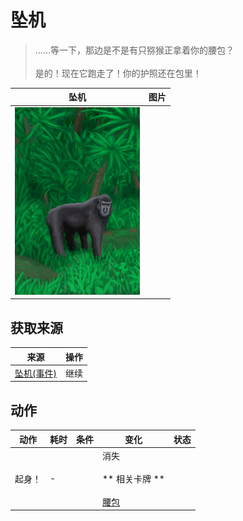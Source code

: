 # 坠机  
> ……等一下，那边是不是有只猕猴正拿着你的腰包？<br><br>是的！现在它跑走了！你的护照还在包里！  
  
  坠机  |   图片   
 ----  |  ----:   
   |  <img decoding="async" src="Sprite/MacaqueEvent.png" href="a.md" style="max-width:300px;max-height:300px;">   
  
## 获取来源  
来源  |  操作  
----  |  ----  
[坠机(事件)](Event_IntroTourist1.md)  |  继续  
## 动作  
动作  |  耗时  |  条件  |  变化  |  状态  
----  |  ----  |  ----  |  ----  |  ----  
起身！<br>  |  -  |    |  消失<br><br>** 相关卡牌 **<br><br>[腰包](BeltBag.md)  |    
